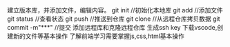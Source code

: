 建立版本库，并添加文件，编辑内容。
git init //初始化本地库
git add <file> //添加文件
git status //查看状态
git push //推送到仓库
git clone //从远程仓库拷贝数据
git commit -m"***"  //提交
添加远程库和克隆远程仓库
生成ssh key
下载vscode,创建新的文件等基本操作
了解前端学习需要掌握js,css,html基本操作
